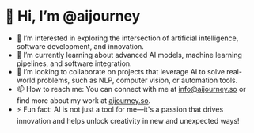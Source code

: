# 👋 Hi, I’m @aijourney

- 👀 I’m interested in exploring the intersection of artificial intelligence, software development, and innovation.
- 🌱 I’m currently learning about advanced AI models, machine learning pipelines, and software integration.
- 💞️ I’m looking to collaborate on projects that leverage AI to solve real-world problems, such as NLP, computer vision, or automation tools.
- 📫 How to reach me: You can connect with me at info@aijourney.so or find more about my work at [aijourney.so](https://www.aijourney.so).
- ⚡ Fun fact: AI is not just a tool for me—it's a passion that drives innovation and helps unlock creativity in new and unexpected ways!
